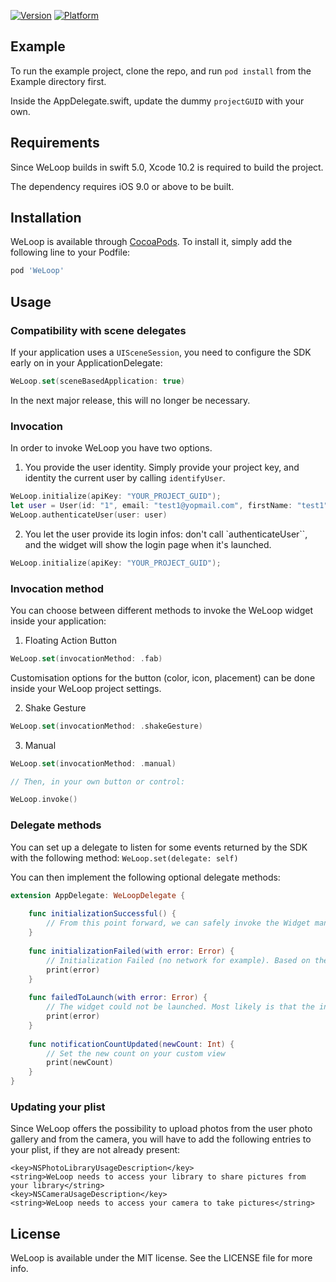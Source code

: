 [![Version](https://img.shields.io/cocoapods/v/WeLoop.svg?style=flat)](https://cocoapods.org/pods/WeLoop)
[![Platform](https://img.shields.io/cocoapods/p/WeLoop.svg?style=flat)](https://cocoapods.org/pods/WeLoop)


## Example

To run the example project, clone the repo, and run `pod install` from the Example directory first.

Inside the AppDelegate.swift, update the dummy `projectGUID` with your own.

## Requirements

Since WeLoop builds in swift 5.0, Xcode 10.2 is required to build the project.

The dependency requires iOS 9.0 or above to be built.

## Installation

WeLoop is available through [CocoaPods](https://cocoapods.org). To install
it, simply add the following line to your Podfile:

```ruby
pod 'WeLoop'
```

## Usage

### Compatibility with scene delegates

If your application uses a `UISceneSession`, you need to configure the SDK early on in your ApplicationDelegate:

```swift
WeLoop.set(sceneBasedApplication: true)
```

In the next major release, this will no longer be necessary.

### Invocation

In order to invoke WeLoop you have two options. 

1. You provide the user identity. Simply provide your project key, and identity the current user by calling `identifyUser`.

```swift
WeLoop.initialize(apiKey: "YOUR_PROJECT_GUID");
let user = User(id: "1", email: "test1@yopmail.com", firstName: "test1", lastName: "test2")
WeLoop.authenticateUser(user: user)
```

2. You let the user provide its login infos: don't call `authenticateUser``, and the widget will show the login page when it's launched.

```swift
WeLoop.initialize(apiKey: "YOUR_PROJECT_GUID");
```


### Invocation method

You can choose between different methods to invoke the WeLoop widget inside your application:

1. Floating Action Button

```swift
WeLoop.set(invocationMethod: .fab)
```

Customisation options for the button (color, icon, placement) can be done inside your WeLoop project settings.

2. Shake Gesture

```swift
WeLoop.set(invocationMethod: .shakeGesture)
```

3. Manual

```swift
WeLoop.set(invocationMethod: .manual)

// Then, in your own button or control:

WeLoop.invoke()

```

### Delegate methods

You can set up a delegate to listen for some events returned by the SDK with the following method: `WeLoop.set(delegate: self)`

You can then implement the following optional delegate methods:

````swift
extension AppDelegate: WeLoopDelegate {
    
    func initializationSuccessful() {
        // From this point forward, we can safely invoke the Widget manually
    }
    
    func initializationFailed(with error: Error) {
        // Initialization Failed (no network for example). Based on the error you'll have to retry the initialization later.
        print(error)
    }
    
    func failedToLaunch(with error: Error) {
        // The widget could not be launched. Most likely is that the initialization process failed, or the user is missing in autoAuthentication
        print(error)
    }
    
    func notificationCountUpdated(newCount: Int) {
        // Set the new count on your custom view
        print(newCount)
    }
}
````



### Updating your plist

Since WeLoop offers the possibility to upload photos from the user photo gallery and from the camera, you will have to add the following entries to your plist, if they are not already present:

```plist
<key>NSPhotoLibraryUsageDescription</key>
<string>WeLoop needs to access your library to share pictures from your library</string>
<key>NSCameraUsageDescription</key>
<string>WeLoop needs to access your camera to take pictures</string>
```

## License

WeLoop is available under the MIT license. See the LICENSE file for more info.
